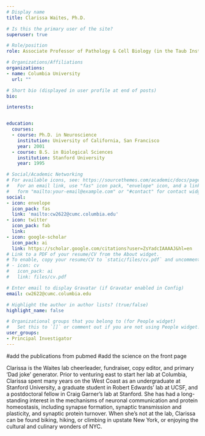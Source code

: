 ```yaml
---
# Display name
title: Clarissa Waites, Ph.D.

# Is this the primary user of the site?
superuser: true

# Role/position
role: Associate Professor of Pathology & Cell Biology (in the Taub Institute for Research on Alzheimer’s Disease and the Aging Brain); Associate Professor of Neuroscience

# Organizations/Affiliations
organizations:
- name: Columbia University
  url: ""

# Short bio (displayed in user profile at end of posts)
bio: 

interests:


education:
  courses:
  - course: Ph.D. in Neuroscience
    institution: University of California, San Francisco
    year: 2001
  - course: B.S. in Biological Sciences
    institution: Stanford University
    year: 1995

# Social/Academic Networking
# For available icons, see: https://sourcethemes.com/academic/docs/page-builder/#icons
#   For an email link, use "fas" icon pack, "envelope" icon, and a link in the
#   form "mailto:your-email@example.com" or "#contact" for contact widget.
social:
- icon: envelope
  icon_pack: fas
  link: 'mailto:cw2622@cumc.columbia.edu'
- icon: twitter
  icon_pack: fab
  link: 
- icon: google-scholar
  icon_pack: ai
  link: https://scholar.google.com/citations?user=ZsYadcIAAAAJ&hl=en
# Link to a PDF of your resume/CV from the About widget.
# To enable, copy your resume/CV to `static/files/cv.pdf` and uncomment the lines below.
# - icon: cv
#   icon_pack: ai
#   link: files/cv.pdf

# Enter email to display Gravatar (if Gravatar enabled in Config)
email: cw2622@cumc.columbia.edu

# Highlight the author in author lists? (true/false)
highlight_name: false

# Organizational groups that you belong to (for People widget)
#   Set this to `[]` or comment out if you are not using People widget.
user_groups:
- Principal Investigator
---
```


#add the publications from pubmed 
#add the science on the front page

Clarissa is the Waites lab cheerleader, fundraiser, copy editor, and primary ‘Dad joke’ generator. Prior to venturing east to start her lab at Columbia, Clarissa spent many years on the West Coast as an undergraduate at Stanford University, a graduate student in Robert Edwards’ lab at UCSF, and a postdoctoral fellow in Craig Garner’s lab at Stanford. She has had a long-standing interest in the mechanisms of neuronal communication and protein homeostasis, including synapse formation, synaptic transmission and plasticity, and synaptic protein turnover. When she’s not at the lab, Clarissa can be found biking, hiking, or climbing in upstate New York, or enjoying the cultural and culinary wonders of NYC.
